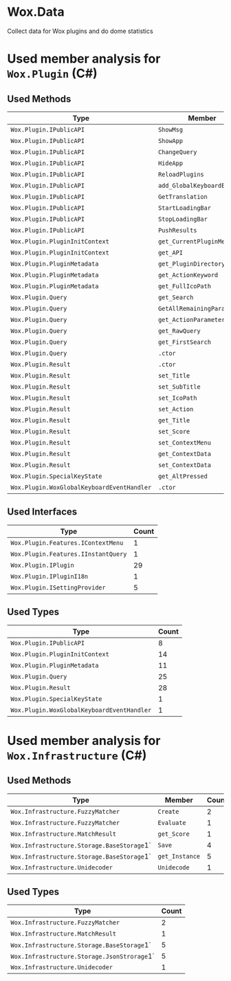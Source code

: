 # Wox.Data
Collect data for Wox plugins and do dome statistics

# Used member analysis for `Wox.Plugin` (C#)
## Used Methods

| Type                                       | Member                      | Count |
| ------------------------------------------ | --------------------------- | ----- |
| `Wox.Plugin.IPublicAPI`                    | `ShowMsg`                   | 2     |
| `Wox.Plugin.IPublicAPI`                    | `ShowApp`                   | 3     |
| `Wox.Plugin.IPublicAPI`                    | `ChangeQuery`               | 4     |
| `Wox.Plugin.IPublicAPI`                    | `HideApp`                   | 2     |
| `Wox.Plugin.IPublicAPI`                    | `ReloadPlugins`             | 1     |
| `Wox.Plugin.IPublicAPI`                    | `add_GlobalKeyboardEvent`   | 1     |
| `Wox.Plugin.IPublicAPI`                    | `GetTranslation`            | 1     |
| `Wox.Plugin.IPublicAPI`                    | `StartLoadingBar`           | 1     |
| `Wox.Plugin.IPublicAPI`                    | `StopLoadingBar`            | 1     |
| `Wox.Plugin.IPublicAPI`                    | `PushResults`               | 1     |
| `Wox.Plugin.PluginInitContext`             | `get_CurrentPluginMetadata` | 11    |
| `Wox.Plugin.PluginInitContext`             | `get_API`                   | 8     |
| `Wox.Plugin.PluginMetadata`                | `get_PluginDirectory`       | 9     |
| `Wox.Plugin.PluginMetadata`                | `get_ActionKeyword`         | 2     |
| `Wox.Plugin.PluginMetadata`                | `get_FullIcoPath`           | 1     |
| `Wox.Plugin.Query`                         | `get_Search`                | 4     |
| `Wox.Plugin.Query`                         | `GetAllRemainingParameter`  | 9     |
| `Wox.Plugin.Query`                         | `get_ActionParameters`      | 14    |
| `Wox.Plugin.Query`                         | `get_RawQuery`              | 2     |
| `Wox.Plugin.Query`                         | `get_FirstSearch`           | 2     |
| `Wox.Plugin.Query`                         | `.ctor`                     | 2     |
| `Wox.Plugin.Result`                        | `.ctor`                     | 28    |
| `Wox.Plugin.Result`                        | `set_Title`                 | 28    |
| `Wox.Plugin.Result`                        | `set_SubTitle`              | 25    |
| `Wox.Plugin.Result`                        | `set_IcoPath`               | 28    |
| `Wox.Plugin.Result`                        | `set_Action`                | 27    |
| `Wox.Plugin.Result`                        | `get_Title`                 | 1     |
| `Wox.Plugin.Result`                        | `set_Score`                 | 3     |
| `Wox.Plugin.Result`                        | `set_ContextMenu`           | 2     |
| `Wox.Plugin.Result`                        | `get_ContextData`           | 1     |
| `Wox.Plugin.Result`                        | `set_ContextData`           | 1     |
| `Wox.Plugin.SpecialKeyState`               | `get_AltPressed`            | 1     |
| `Wox.Plugin.WoxGlobalKeyboardEventHandler` | `.ctor`                     | 1     |

## Used Interfaces

| Type                                | Count |
| ----------------------------------- | ----- |
| `Wox.Plugin.Features.IContextMenu`  | 1     |
| `Wox.Plugin.Features.IInstantQuery` | 1     |
| `Wox.Plugin.IPlugin`                | 29    |
| `Wox.Plugin.IPluginI18n`            | 1     |
| `Wox.Plugin.ISettingProvider`       | 5     |

## Used Types

| Type                                       | Count |
| ------------------------------------------ | ----- |
| `Wox.Plugin.IPublicAPI`                    | 8     |
| `Wox.Plugin.PluginInitContext`             | 14    |
| `Wox.Plugin.PluginMetadata`                | 11    |
| `Wox.Plugin.Query`                         | 25    |
| `Wox.Plugin.Result`                        | 28    |
| `Wox.Plugin.SpecialKeyState`               | 1     |
| `Wox.Plugin.WoxGlobalKeyboardEventHandler` | 1     |

# Used member analysis for `Wox.Infrastructure` (C#)
## Used Methods

| Type                                       | Member         | Count |
| ------------------------------------------ | -------------- | ----- |
| `Wox.Infrastructure.FuzzyMatcher`          | `Create`       | 2     |
| `Wox.Infrastructure.FuzzyMatcher`          | `Evaluate`     | 1     |
| `Wox.Infrastructure.MatchResult`           | `get_Score`    | 1     |
| `Wox.Infrastructure.Storage.BaseStorage`1` | `Save`         | 4     |
| `Wox.Infrastructure.Storage.BaseStorage`1` | `get_Instance` | 5     |
| `Wox.Infrastructure.Unidecoder`            | `Unidecode`    | 1     |

## Used Types
| Type                                        | Count |
| ------------------------------------------- | ----- |
| `Wox.Infrastructure.FuzzyMatcher`           | 2     |
| `Wox.Infrastructure.MatchResult`            | 1     |
| `Wox.Infrastructure.Storage.BaseStorage`1`  | 5     |
| `Wox.Infrastructure.Storage.JsonStrorage`1` | 5     |
| `Wox.Infrastructure.Unidecoder`             | 1     |


